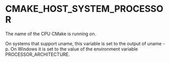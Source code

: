   

# CMAKE_HOST_SYSTEM_PROCESSOR  
The name of the CPU CMake is running on.  

On systems that support uname, this variable is set to the output of
uname -p.  On Windows it is set to the value of the environment variable
PROCESSOR_ARCHITECTURE.  

